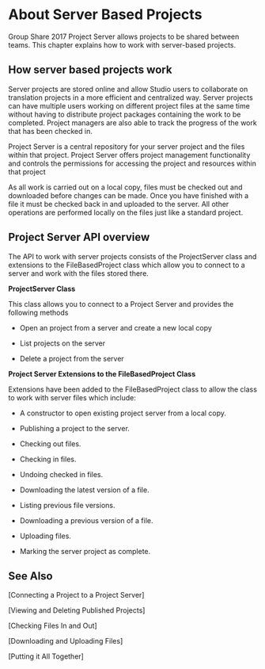 About Server Based Projects
=====
Group Share 2017 Project Server allows projects to be shared between teams. This chapter explains how to work with server-based projects.

How server based projects work
------
Server projects are stored online and allow Studio users to collaborate on translation projects in a more efficient and centralized way. Server projects can have multiple users working on different project files at the same time without having to distribute project packages containing the work to be completed. Project managers are also able to track the progress of the work that has been checked in.

Project Server is a central repository for your server project and the files within that project. Project Server offers project management functionality and controls the permissions for accessing the project and resources within that project

As all work is carried out on a local copy, files must be checked out and downloaded before changes can be made. Once you have finished with a file it must be checked back in and uploaded to the server. All other operations are performed locally on the files just like a standard project.

Project Server API overview
-----
The API to work with server projects consists of the ProjectServer class and extensions to the FileBasedProject class which allow you to connect to a server and work with the files stored there.

**ProjectServer Class**

This class allows you to connect to a Project Server and provides the following methods

* Open an project from a server and create a new local copy

* List projects on the server

* Delete a project from the server
  

**Project Server Extensions to the FileBasedProject Class**

Extensions have been added to the FileBasedProject class to allow the class to work with server files which include:

* A constructor to open existing project server from a local copy.

* Publishing a project to the server.

* Checking out files.

* Checking in files.

* Undoing checked in files.

* Downloading the latest version of a file.

* Listing previous file versions.

* Downloading a previous version of a file.

* Uploading files.

* Marking the server project as complete.

See Also
--------
[Connecting a Project to a Project Server]

[Viewing and Deleting Published Projects]

[Checking Files In and Out]

[Downloading and Uploading Files]

[Putting it All Together]